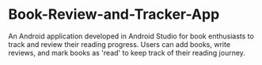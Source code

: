 # Book-Review-and-Tracker-App
 An Android application developed in Android Studio for book enthusiasts to track and review their reading progress. Users can add books, write reviews, and mark books as 'read' to keep track of their reading journey.
